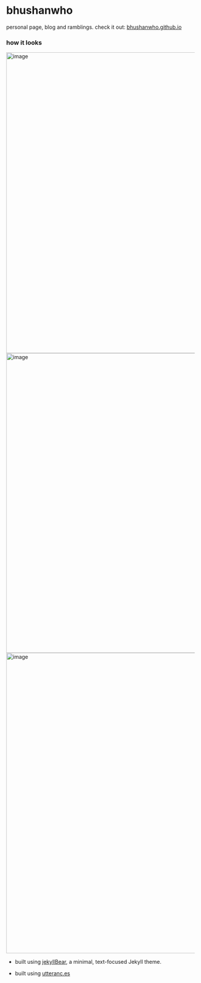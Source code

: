 # bhushanwho

personal page, blog and ramblings.
check it out: [bhushanwho.github.io](https://bhushanwho.github.io/)

### how it looks

<img width="1470" height="803" alt="image" src="https://github.com/user-attachments/assets/5e4775d5-bb80-4d3e-ac93-e47012b7d250" />
<img width="1470" height="800" alt="image" src="https://github.com/user-attachments/assets/3d4c93a3-30d5-4ae4-9f50-d208a17e4b34" />
<img width="1470" height="802" alt="image" src="https://github.com/user-attachments/assets/95d33c71-3712-4bf8-87bc-3e9c36103419" />

- built using [jekyllBear](https://github.com/knhash/jekyllBear), a minimal, text-focused Jekyll theme.

- built using [utteranc.es](https://utteranc.es/)
